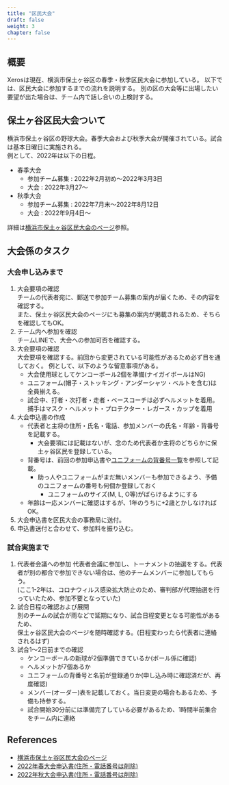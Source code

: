 ```yaml
---
title: "区民大会"
draft: false
weight: 3
chapter: false
---
```


## 概要
Xerosは現在、横浜市保土ヶ谷区の春季・秋季区民大会に参加している。
以下では、区民大会に参加するまでの流れを説明する。 
別の区の大会等に出場したい要望が出た場合は、チーム内で話し合いの上検討する。


## 保土ヶ谷区民大会ついて
横浜市保土ヶ谷区の野球大会。春季大会および秋季大会が開催されている。試合は基本日曜日に実施される。  
例として、2022年は以下の日程。

- 春季大会
  - 参加チーム募集 : 2022年2月初め～2022年3月3日
  - 大会 : 2022年3月27～
- 秋季大会
  - 参加チーム募集 : 2022年7月末～2022年8月12日
  - 大会 : 2022年9月4日～

詳細は[横浜市保土ヶ谷区民大会のページ](http://kokudai.gotohp.jp/kumin/top.html)参照。

## 大会係のタスク
### 大会申し込みまで
1. 大会要項の確認  
チームの代表者宛に、郵送で参加チーム募集の案内が届くため、その内容を確認する。  
また、保土ヶ谷区民大会のページにも募集の案内が掲載されるため、そちらを確認してもOK。
1. チーム内へ参加を確認  
チームLINEで、大会への参加可否を確認する。
1. 大会要項の確認  
大会要項を確認する。前回から変更されている可能性があるため必ず目を通しておく。  例として、以下のような留意事項がある。 
   - 大会使用球としてケンコーボール2個を準備(ナイガイボールはNG)  
   - ユニフォーム(帽子・ストッキング・アンダーシャツ・ベルトを含む)は全員揃える。
   - 試合中、打者・次打者・走者・ベースコーチは必ずヘルメットを着用。捕手はマスク・ヘルメット・プロテクター・レガース・カップを着用
1. 大会申込書の作成
   - 代表者と主将の住所・氏名・電話、参加メンバーの氏名・年齢・背番号を記載する。
     - 大会要項には記載はないが、念のため代表者か主将のどちらかに保土ヶ谷区民を登録している。
   - 背番号は、前回の参加申込書や[ユニフォームの背番号一覧](https://docs.google.com/spreadsheets/d/10Yw4BBcUwS_rYyfVtLdFKmGq-w5ArhuFeoCh2UAPdG0/edit?usp=drivesdk)を参照して記載。 
     - 助っ人やユニフォームがまだ無いメンバーも参加できるよう、予備のユニフォームの番号も何個か登録しておく
       - ユニフォームのサイズ(M, L, O等)がばらけるようにする
    - 年齢は一応メンバーに確認はするが、1年のうちに+2歳とかしなければOK。
1. 大会申込書を区民大会の事務局に送付。
1. 申込書送付と合わせて、参加料を振り込む。

### 試合実施まで
1. 代表者会議への参加
代表者会議に参加し、トーナメントの抽選をする。代表者が別の都合で参加できない場合は、他のチームメンバーに参加してもらう。  
(ここ1-2年は、コロナウィルス感染拡大防止のため、審判部が代理抽選を行っていたため、参加不要となっていた)
1. 試合日程の確認および展開  
別のチームの試合が雨などで延期になり、試合日程変更となる可能性があるため、  
保土ヶ谷区民大会のページを随時確認する。(日程変わったら代表者に連絡されるはず)
1. 試合1～2日前までの確認
   - ケンコーボールの新球が2個準備できているか(ボール係に確認)
   - ヘルメットが7個あるか
   - ユニフォームの背番号と名前が登録通りか(申し込み時に確認済だが、再度確認)
   - メンバー(オーダー)表を記載しておく。当日変更の場合もあるため、予備も持参する。
   - 試合開始30分前には準備完了している必要があるため、1時間半前集合をチーム内に連絡

## References
- [横浜市保土ヶ谷区民大会のページ](http://kokudai.gotohp.jp/kumin/top.html)
- [2022年春大会申込書(住所・電話番号は削除)](https://docs.google.com/spreadsheets/d/1uYScgMYpXTBTEE9AM04igBMckYV9FKDi/edit?usp=sharing&ouid=105801711331360135870&rtpof=true&sd=true)
- [2022年秋大会申込書(住所・電話番号は削除)](https://docs.google.com/spreadsheets/d/1dE_let33Oh6i62g0Og7McYKZiyfwJ2Pf/edit?usp=sharing&ouid=105801711331360135870&rtpof=true&sd=true)
